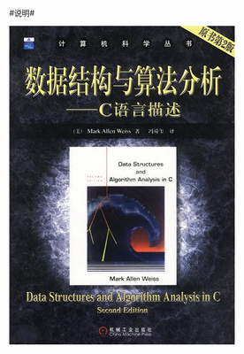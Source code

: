 #说明#

![DataStructuresAndAlgorithmAnalysisInC](https://github.com/juedaiyuer/my_images/blob/master/book/DataStructuresAndAlgorithmAnalysisInC.jpg)
